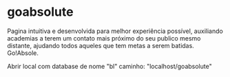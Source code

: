 # goabsolute
Pagina intuitiva e desenvolvida para melhor experiência possível, auxiliando academias a terem um contato mais próximo do seu publico mesmo distante, ajudando todos aqueles que tem metas a serem batidas. Go!Absole.

Abrir local com database de nome "bl"
caminho: "localhost/goabsolute"
